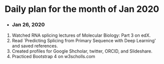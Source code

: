 # Daily plan for the month of Jan 2020 

+ ### Jan 26, 2020
1. Watched RNA splicing lectures of Molecular Biology: Part 3 on edX.
2. Read `Predicting Splicing from Primary Sequence with Deep Learning' and saved references. 
3. Created profiles for Google Shcholar, twitter, ORCID, and Slideshare.
4. Practiced Bootstrap 4 on w3scholls.com

